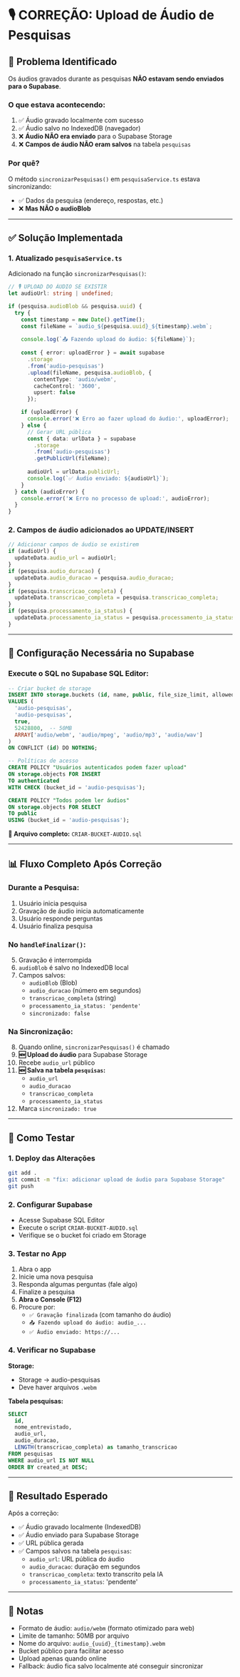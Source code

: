 # 🎙️ CORREÇÃO: Upload de Áudio de Pesquisas

## 🐛 Problema Identificado

Os áudios gravados durante as pesquisas **NÃO estavam sendo enviados para o Supabase**.

### O que estava acontecendo:

1. ✅ Áudio gravado localmente com sucesso
2. ✅ Áudio salvo no IndexedDB (navegador)
3. ❌ **Áudio NÃO era enviado** para o Supabase Storage
4. ❌ **Campos de áudio NÃO eram salvos** na tabela `pesquisas`

### Por quê?

O método `sincronizarPesquisas()` em `pesquisaService.ts` estava sincronizando:
- ✅ Dados da pesquisa (endereço, respostas, etc.)
- ❌ **Mas NÃO o audioBlob**

---

## ✅ Solução Implementada

### 1. Atualizado `pesquisaService.ts`

Adicionado na função `sincronizarPesquisas()`:

```typescript
// 🎙️ UPLOAD DO ÁUDIO SE EXISTIR
let audioUrl: string | undefined;

if (pesquisa.audioBlob && pesquisa.uuid) {
  try {
    const timestamp = new Date().getTime();
    const fileName = `audio_${pesquisa.uuid}_${timestamp}.webm`;
    
    console.log(`📤 Fazendo upload do áudio: ${fileName}`);
    
    const { error: uploadError } = await supabase
      .storage
      .from('audio-pesquisas')
      .upload(fileName, pesquisa.audioBlob, {
        contentType: 'audio/webm',
        cacheControl: '3600',
        upsert: false
      });

    if (uploadError) {
      console.error('❌ Erro ao fazer upload do áudio:', uploadError);
    } else {
      // Gerar URL pública
      const { data: urlData } = supabase
        .storage
        .from('audio-pesquisas')
        .getPublicUrl(fileName);
      
      audioUrl = urlData.publicUrl;
      console.log(`✅ Áudio enviado: ${audioUrl}`);
    }
  } catch (audioError) {
    console.error('❌ Erro no processo de upload:', audioError);
  }
}
```

### 2. Campos de áudio adicionados ao UPDATE/INSERT

```typescript
// Adicionar campos de áudio se existirem
if (audioUrl) {
  updateData.audio_url = audioUrl;
}
if (pesquisa.audio_duracao) {
  updateData.audio_duracao = pesquisa.audio_duracao;
}
if (pesquisa.transcricao_completa) {
  updateData.transcricao_completa = pesquisa.transcricao_completa;
}
if (pesquisa.processamento_ia_status) {
  updateData.processamento_ia_status = pesquisa.processamento_ia_status;
}
```

---

## 🔧 Configuração Necessária no Supabase

### Execute o SQL no Supabase SQL Editor:

```sql
-- Criar bucket de storage
INSERT INTO storage.buckets (id, name, public, file_size_limit, allowed_mime_types)
VALUES (
  'audio-pesquisas',
  'audio-pesquisas',
  true,
  52428800,  -- 50MB
  ARRAY['audio/webm', 'audio/mpeg', 'audio/mp3', 'audio/wav']
)
ON CONFLICT (id) DO NOTHING;

-- Políticas de acesso
CREATE POLICY "Usuários autenticados podem fazer upload"
ON storage.objects FOR INSERT
TO authenticated
WITH CHECK (bucket_id = 'audio-pesquisas');

CREATE POLICY "Todos podem ler áudios"
ON storage.objects FOR SELECT
TO public
USING (bucket_id = 'audio-pesquisas');
```

**📄 Arquivo completo:** `CRIAR-BUCKET-AUDIO.sql`

---

## 📊 Fluxo Completo Após Correção

### Durante a Pesquisa:
1. Usuário inicia pesquisa
2. Gravação de áudio inicia automaticamente
3. Usuário responde perguntas
4. Usuário finaliza pesquisa

### No `handleFinalizar()`:
5. Gravação é interrompida
6. `audioBlob` é salvo no IndexedDB local
7. Campos salvos:
   - `audioBlob` (Blob)
   - `audio_duracao` (número em segundos)
   - `transcricao_completa` (string)
   - `processamento_ia_status: 'pendente'`
   - `sincronizado: false`

### Na Sincronização:
8. Quando online, `sincronizarPesquisas()` é chamado
9. **🆕 Upload do áudio** para Supabase Storage
10. Recebe `audio_url` público
11. **🆕 Salva na tabela `pesquisas`:**
    - `audio_url`
    - `audio_duracao`
    - `transcricao_completa`
    - `processamento_ia_status`
12. Marca `sincronizado: true`

---

## 🧪 Como Testar

### 1. Deploy das Alterações

```bash
git add .
git commit -m "fix: adicionar upload de áudio para Supabase Storage"
git push
```

### 2. Configurar Supabase

- Acesse Supabase SQL Editor
- Execute o script `CRIAR-BUCKET-AUDIO.sql`
- Verifique se o bucket foi criado em Storage

### 3. Testar no App

1. Abra o app
2. Inicie uma nova pesquisa
3. Responda algumas perguntas (fale algo)
4. Finalize a pesquisa
5. **Abra o Console (F12)**
6. Procure por:
   - `✅ Gravação finalizada` (com tamanho do áudio)
   - `📤 Fazendo upload do áudio: audio_...`
   - `✅ Áudio enviado: https://...`

### 4. Verificar no Supabase

**Storage:**
- Storage → audio-pesquisas
- Deve haver arquivos `.webm`

**Tabela pesquisas:**
```sql
SELECT 
  id, 
  nome_entrevistado,
  audio_url,
  audio_duracao,
  LENGTH(transcricao_completa) as tamanho_transcricao
FROM pesquisas 
WHERE audio_url IS NOT NULL
ORDER BY created_at DESC;
```

---

## 🎯 Resultado Esperado

Após a correção:
- ✅ Áudio gravado localmente (IndexedDB)
- ✅ Áudio enviado para Supabase Storage
- ✅ URL pública gerada
- ✅ Campos salvos na tabela `pesquisas`:
  - `audio_url`: URL pública do áudio
  - `audio_duracao`: duração em segundos
  - `transcricao_completa`: texto transcrito pela IA
  - `processamento_ia_status`: 'pendente'

---

## 📝 Notas

- Formato de áudio: `audio/webm` (formato otimizado para web)
- Limite de tamanho: 50MB por arquivo
- Nome do arquivo: `audio_{uuid}_{timestamp}.webm`
- Bucket público para facilitar acesso
- Upload apenas quando online
- Fallback: áudio fica salvo localmente até conseguir sincronizar
